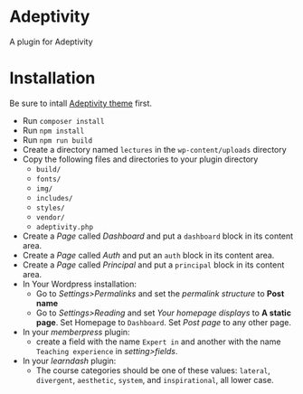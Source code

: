 
# Adeptivity

A plugin for Adeptivity

# Installation

Be sure to intall [Adeptivity theme](https://github.com/meykiacs/adeptivity) first.

- Run `composer install`
- Run `npm install`
- Run `npm run build`
- Create a directory named `lectures` in the `wp-content/uploads` directory
- Copy the following files and directories to your plugin directory
  - `build/`
  - `fonts/`
  - `img/`
  - `includes/`
  - `styles/`
  - `vendor/`
  - `adeptivity.php`
- Create a *Page* called *Dashboard* and put a `dashboard` block in its content area.
- Create a *Page* called *Auth* and put an `auth` block in its content area.
- Create a *Page* called *Principal* and put a `principal` block in its content area.
- In Your Wordpress installation:
  - Go to *Settings>Permalinks* and set the *permalink structure* to **Post name**
  - Go to *Settings>Reading* and set *Your homepage displays* to **A static page**. Set Homepage to `Dashboard`. Set *Post page* to any other page.
- In your *memberpress* plugin:
  - create a field with the name `Expert in` and another with the name `Teaching experience` in *setting>fields*.
- In your *learndash* plugin:
  - The course categories should be one of these values: `lateral`, `divergent`, `aesthetic`, `system`, and `inspirational`, all lower case.
  
